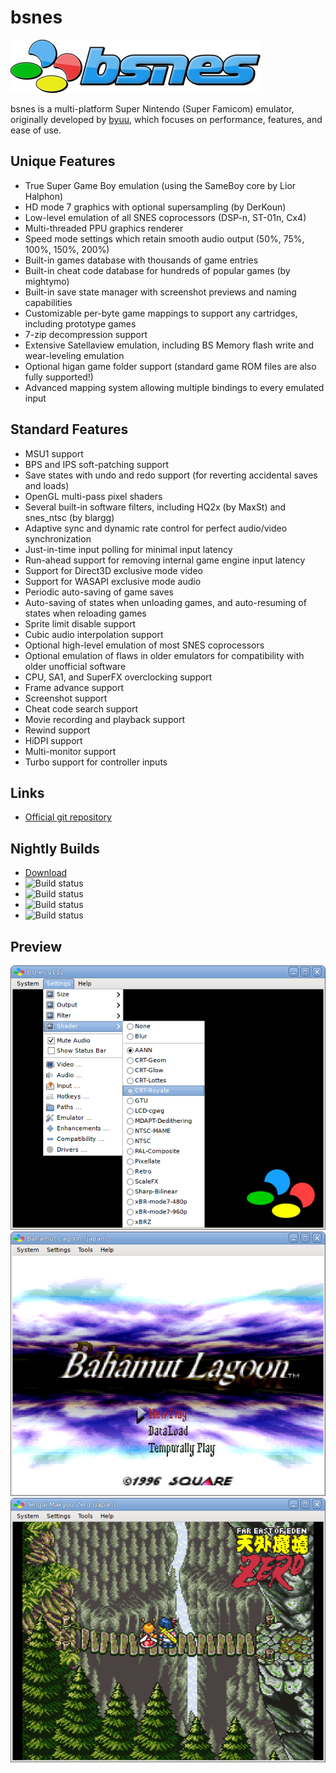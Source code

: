 bsnes
=====

![bsnes logo](bsnes/target-bsnes/resource/logo.png)

bsnes is a multi-platform Super Nintendo (Super Famicom) emulator, originally
developed by [byuu](https://byuu.org/about), which focuses on performance,
features, and ease of use.

Unique Features
---------------

  - True Super Game Boy emulation (using the SameBoy core by Lior Halphon)
  - HD mode 7 graphics with optional supersampling (by DerKoun)
  - Low-level emulation of all SNES coprocessors (DSP-n, ST-01n, Cx4)
  - Multi-threaded PPU graphics renderer
  - Speed mode settings which retain smooth audio output (50%, 75%, 100%, 150%, 200%)
  - Built-in games database with thousands of game entries
  - Built-in cheat code database for hundreds of popular games (by mightymo)
  - Built-in save state manager with screenshot previews and naming capabilities
  - Customizable per-byte game mappings to support any cartridges, including prototype games
  - 7-zip decompression support
  - Extensive Satellaview emulation, including BS Memory flash write and wear-leveling emulation
  - Optional higan game folder support (standard game ROM files are also fully supported!)
  - Advanced mapping system allowing multiple bindings to every emulated input

Standard Features
-----------------

  - MSU1 support
  - BPS and IPS soft-patching support
  - Save states with undo and redo support (for reverting accidental saves and loads)
  - OpenGL multi-pass pixel shaders
  - Several built-in software filters, including HQ2x (by MaxSt) and snes_ntsc (by blargg)
  - Adaptive sync and dynamic rate control for perfect audio/video synchronization
  - Just-in-time input polling for minimal input latency
  - Run-ahead support for removing internal game engine input latency
  - Support for Direct3D exclusive mode video
  - Support for WASAPI exclusive mode audio
  - Periodic auto-saving of game saves
  - Auto-saving of states when unloading games, and auto-resuming of states when reloading games
  - Sprite limit disable support
  - Cubic audio interpolation support
  - Optional high-level emulation of most SNES coprocessors
  - Optional emulation of flaws in older emulators for compatibility with older unofficial software
  - CPU, SA1, and SuperFX overclocking support
  - Frame advance support
  - Screenshot support
  - Cheat code search support
  - Movie recording and playback support
  - Rewind support
  - HiDPI support
  - Multi-monitor support
  - Turbo support for controller inputs

Links
-----

  - [Official git repository](https://github.com/bsnes-emu/bsnes)

Nightly Builds
--------------

  - [Download](https://cirrus-ci.com/github/bsnes-emu/bsnes/master)
  - ![Build status](https://api.cirrus-ci.com/github/bsnes-emu/bsnes.svg?task=windows-x86_64-binaries)
  - ![Build status](https://api.cirrus-ci.com/github/bsnes-emu/bsnes.svg?task=macOS-x86_64-binaries)
  - ![Build status](https://api.cirrus-ci.com/github/bsnes-emu/bsnes.svg?task=linux-x86_64-binaries)
  - ![Build status](https://api.cirrus-ci.com/github/bsnes-emu/bsnes.svg?task=freebsd-x86_64-binaries)

Preview
-------

![bsnes user interface](.assets/user-interface.png)
![bsnes running Bahamut Lagoon](.assets/bahamut-lagoon.png)
![bsnes running Tengai Makyou Zero](.assets/tengai-makyou-zero.png)
